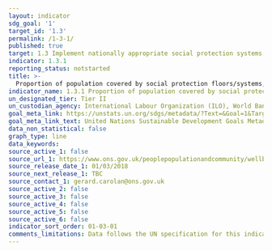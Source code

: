 ```yaml
---
layout: indicator
sdg_goal: '1'
target_id: '1.3'
permalink: /1-3-1/
published: true
target: 1.3 Implement nationally appropriate social protection systems and measures for all, including floors, and by 2030 achieve substantial coverage of the poor and the vulnerable
indicator: 1.3.1
reporting_status: notstarted
title: >-
  Proportion of population covered by social protection floors/systems, by sex, distinguishing children, unemployed persons, older persons, persons with disabilities, pregnant women, newborns, work-injury victims and the poor and the vulnerable
indicator_name: 1.3.1 Proportion of population covered by social protection floors/systems, by sex, distinguishing children, unemployed persons, older persons, persons with disabilities, pregnant women, newborns, work-injury victims and the poor and the vulnerable
un_designated_tier: Tier II
un_custodian_agency: International Labour Organization (ILO), World Bank (WB)
goal_meta_link: https://unstats.un.org/sdgs/metadata/?Text=&Goal=1&Target=1.3
goal_meta_link_text: United Nations Sustainable Development Goals Metadata (PDF 894 KB)
data_non_statistical: false
graph_type: line
data_keywords:  
source_active_1: false
source_url_1: https://www.ons.gov.uk/peoplepopulationandcommunity/wellbeing/articles/socialprotection/europeancomparisonsofexpenditure2007to2014#social-protection-in-the-uk
source_release_date_1: 01/03/2018
source_next_release_1: TBC
source_contact_1: gerard.carolan@ons.gov.uk
source_active_2: false
source_active_3: false
source_active_4: false
source_active_5: false
source_active_6: false
indicator_sort_order: 01-03-01
comments_limitations: Data follows the UN specification for this indicator. This indicator has not been identified in collaboration with topic experts.
---
```

